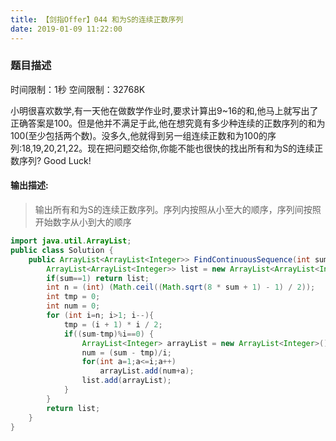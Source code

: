 ```yaml
---
title: 【剑指Offer】044 和为S的连续正数序列
date: 2019-01-09 11:22:00
---
```


### 题目描述

时间限制：1秒 空间限制：32768K

小明很喜欢数学,有一天他在做数学作业时,要求计算出9~16的和,他马上就写出了正确答案是100。但是他并不满足于此,他在想究竟有多少种连续的正数序列的和为100(至少包括两个数)。没多久,他就得到另一组连续正数和为100的序列:18,19,20,21,22。现在把问题交给你,你能不能也很快的找出所有和为S的连续正数序列? Good Luck!

#### 输出描述:

>输出所有和为S的连续正数序列。序列内按照从小至大的顺序，序列间按照开始数字从小到大的顺序

```java
import java.util.ArrayList;
public class Solution {
    public ArrayList<ArrayList<Integer>> FindContinuousSequence(int sum) {
        ArrayList<ArrayList<Integer>> list = new ArrayList<ArrayList<Integer>> ();
        if(sum==1) return list;
        int n = (int) (Math.ceil((Math.sqrt(8 * sum + 1) - 1) / 2));
        int tmp = 0;
        int num = 0;
        for (int i=n; i>1; i--){
            tmp = (i + 1) * i / 2;
            if((sum-tmp)%i==0) {
                ArrayList<Integer> arrayList = new ArrayList<Integer>();
                num = (sum - tmp)/i;
                for(int a=1;a<=i;a++)
                    arrayList.add(num+a);
                list.add(arrayList);
            }
        }
        return list;
    }
}
```
